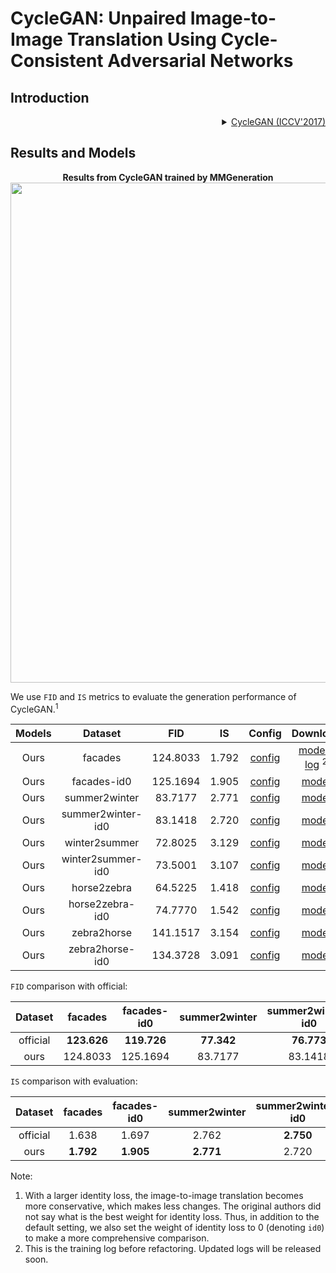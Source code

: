 # CycleGAN: Unpaired Image-to-Image Translation Using Cycle-Consistent Adversarial Networks

## Introduction

<!-- [ALGORITHM] -->

<details>
<summary align="right"><a href="https://openaccess.thecvf.com/content_iccv_2017/html/Zhu_Unpaired_Image-To-Image_Translation_ICCV_2017_paper.html">CycleGAN (ICCV'2017)</a></summary>

```bibtex
@inproceedings{zhu2017unpaired,
  title={Unpaired image-to-image translation using cycle-consistent adversarial networks},
  author={Zhu, Jun-Yan and Park, Taesung and Isola, Phillip and Efros, Alexei A},
  booktitle={Proceedings of the IEEE international conference on computer vision},
  pages={2223--2232},
  year={2017},
  url={https://openaccess.thecvf.com/content_iccv_2017/html/Zhu_Unpaired_Image-To-Image_Translation_ICCV_2017_paper.html},
}
```
</details>

## Results and Models
<div align="center">
  <b> Results from CycleGAN trained by MMGeneration</b>
  <br/>
  <img src="https://user-images.githubusercontent.com/22982797/114303527-108ed200-9b01-11eb-978c-274392e4d8e0.PNG" width="800"/>
</div>

We use `FID` and `IS` metrics to evaluate the generation performance of CycleGAN.<sup>1</sup>

| Models |      Dataset      |   FID    |  IS   |                                                                  Config                                                                  |                                                                                                                 Download                                                                                                                  |
| :----: | :---------------: | :------: | :---: | :--------------------------------------------------------------------------------------------------------------------------------------: | :---------------------------------------------------------------------------------------------------------------------------------------------------------------------------------------------------------------------------------------: |
|  Ours  |      facades      | 124.8033 | 1.792 |      [config](https://github.com/open-mmlab/mmgeneration/tree/master/configs/cyclegan/cyclegan_lsgan_resnet_in_1x1_80k_facades.py)       |             [model](https://download.openmmlab.com/mmgen/cyclegan/refactor/cyclegan_lsgan_resnet_in_1x1_80k_facades_20210902_165905-5e2c0876.pth?versionId=CAEQMhiBgICA5rCs3RciIDNmNDdjYzE1YTBiYjRiOTQ4NTI2ZjgwYzMxMDZmZWNk) \| [log](https://download.openmmlab.com/mmgen/cyclegan/cyclegan_lsgan_resnet_in_1x1_80k_facades_20210317_160938.log.json) <sup>2</sup>|
|  Ours  |    facades-id0    | 125.1694 | 1.905 |    [config](https://github.com/open-mmlab/mmgeneration/tree/master/configs/cyclegan/cyclegan_lsgan_id0_resnet_in_1x1_80k_facades.py)     |     [model](https://download.openmmlab.com/mmgen/cyclegan/refactor/cyclegan_lsgan_id0_resnet_in_1x1_80k_facades_convert-bgr_20210902_164411-d8e72b45.pth?versionId=CAEQMhiBgMCZ3rCs3RciIDk0NWIwMmZjNzRhMjRkMTdiMjEyNTdhYTBkMmU4MmRi)      |
|  Ours  |   summer2winter   | 83.7177  | 2.771 |   [config](https://github.com/open-mmlab/mmgeneration/tree/master/configs/cyclegan/cyclegan_lsgan_resnet_in_1x1_250k_summer2winter.py)   |   [model](https://download.openmmlab.com/mmgen/cyclegan/refactor/cyclegan_lsgan_resnet_in_1x1_246200_summer2winter_convert-bgr_20210902_165932-fcf08dc1.pth?versionId=CAEQMhiBgIDT37Cs3RciIDNhYzQ3ZWU3MzZjNTQ1ZmJiZmMyZGZiMTc1NzUyZDM1)   |
|  Ours  | summer2winter-id0 | 83.1418  | 2.720 | [config](https://github.com/open-mmlab/mmgeneration/tree/master/configs/cyclegan/cyclegan_lsgan_id0_resnet_in_1x1_250k_summer2winter.py) | [model](https://download.openmmlab.com/mmgen/cyclegan/refactor/cyclegan_lsgan_id0_resnet_in_1x1_246200_summer2winter_convert-bgr_20210902_165640-8b825581.pth?versionId=CAEQMhiBgICe3rCs3RciIGNiM2JmNjViNmQ5ZTRhMTQ4YWI0YjFkOTdmNTE3MzFi) |
|  Ours  |   winter2summer   | 72.8025  | 3.129 |   [config](https://github.com/open-mmlab/mmgeneration/tree/master/configs/cyclegan/cyclegan_lsgan_resnet_in_1x1_250k_winter2summer.py)   |   [model](https://download.openmmlab.com/mmgen/cyclegan/refactor/cyclegan_lsgan_resnet_in_1x1_246200_summer2winter_convert-bgr_20210902_165932-fcf08dc1.pth?versionId=CAEQMhiBgIDT37Cs3RciIDNhYzQ3ZWU3MzZjNTQ1ZmJiZmMyZGZiMTc1NzUyZDM1)   |
|  Ours  | winter2summer-id0 | 73.5001  | 3.107 | [config](https://github.com/open-mmlab/mmgeneration/tree/master/configs/cyclegan/cyclegan_lsgan_id0_resnet_in_1x1_250k_winter2summer.py) | [model](https://download.openmmlab.com/mmgen/cyclegan/refactor/cyclegan_lsgan_id0_resnet_in_1x1_246200_summer2winter_convert-bgr_20210902_165640-8b825581.pth?versionId=CAEQMhiBgICe3rCs3RciIGNiM2JmNjViNmQ5ZTRhMTQ4YWI0YjFkOTdmNTE3MzFi) |
|  Ours  |    horse2zebra    | 64.5225  | 1.418 |    [config](https://github.com/open-mmlab/mmgeneration/tree/master/configs/cyclegan/cyclegan_lsgan_resnet_in_1x1_270k_horse2zebra.py)    |    [model](https://download.openmmlab.com/mmgen/cyclegan/refactor/cyclegan_lsgan_resnet_in_1x1_266800_horse2zebra_convert-bgr_20210902_170004-a32c733a.pth?versionId=CAEQMhiBgMD327Cs3RciIDhkMjhhZDJkYjliYTQyM2M5MzU5ZDYxZGNhZGI5Njc4)    |
|  Ours  |  horse2zebra-id0  | 74.7770  | 1.542 |  [config](https://github.com/open-mmlab/mmgeneration/tree/master/configs/cyclegan/cyclegan_lsgan_id0_resnet_in_1x1_270k_horse2zebra.py)  |  [model](https://download.openmmlab.com/mmgen/cyclegan/refactor/cyclegan_lsgan_id0_resnet_in_1x1_266800_horse2zebra_convert-bgr_20210902_165724-77c9c806.pth?versionId=CAEQMhiBgICF4rCs3RciIDA1YzcxZDI3ZmQwNjRhYTBiZjgzMGJmZWY3MmVhNDZj)  |
|  Ours  |    zebra2horse    | 141.1517 | 3.154 |    [config](https://github.com/open-mmlab/mmgeneration/tree/master/configs/cyclegan/cyclegan_lsgan_resnet_in_1x1_270k_zebra2horse.py)    |    [model](https://download.openmmlab.com/mmgen/cyclegan/refactor/cyclegan_lsgan_resnet_in_1x1_266800_horse2zebra_convert-bgr_20210902_170004-a32c733a.pth?versionId=CAEQMhiBgMD327Cs3RciIDhkMjhhZDJkYjliYTQyM2M5MzU5ZDYxZGNhZGI5Njc4)    |
|  Ours  |  zebra2horse-id0  | 134.3728 | 3.091 |  [config](https://github.com/open-mmlab/mmgeneration/tree/master/configs/cyclegan/cyclegan_lsgan_id0_resnet_in_1x1_270k_zebra2horse.py)  |  [model](https://download.openmmlab.com/mmgen/cyclegan/refactor/cyclegan_lsgan_id0_resnet_in_1x1_266800_horse2zebra_convert-bgr_20210902_165724-77c9c806.pth?versionId=CAEQMhiBgICF4rCs3RciIDA1YzcxZDI3ZmQwNjRhYTBiZjgzMGJmZWY3MmVhNDZj)  |

`FID` comparison with official:

| Dataset  |   facades   | facades-id0 | summer2winter | summer2winter-id0 | winter2summer | winter2summer-id0 | horse2zebra | horse2zebra-id0 | zebra2horse | zebra2horse-id0 |  average   |
| :------: | :---------: | :---------: | :-----------: | :---------------: | :-----------: | :---------------: | :---------: | :-------------: | :---------: | :-------------: | :--------: |
| official | **123.626** | **119.726** |  **77.342**   |    **76.773**     |  **72.631**   |      74.239       | **62.111**  |     77.202      | **138.646** |   **137.050**   | **95.935** |
|   ours   |  124.8033   |  125.1694   |    83.7177    |      83.1418      |    72.8025    |    **73.5001**    |   64.5225   |   **74.7770**   |  141.1571   |  **134.3728**   |   97.79    |

`IS` comparison with evaluation:

| Dataset  |  facades  | facades-id0 | summer2winter | summer2winter-id0 | winter2summer | winter2summer-id0 | horse2zebra | horse2zebra-id0 | zebra2horse | zebra2horse-id0 |  average  |
| :------: | :-------: | :---------: | :-----------: | :---------------: | :-----------: | :---------------: | :---------: | :-------------: | :---------: | :-------------: | :-------: |
| official |   1.638   |    1.697    |     2.762     |     **2.750**     |   **3.293**   |     **3.110**     |    1.375    |    **1.584**    |  **3.186**  |      3.047      |   2.444   |
|   ours   | **1.792** |  **1.905**  |   **2.771**   |       2.720       |     3.129     |       3.107       |  **1.418**  |      1.542      |    3.154    |    **3.091**    | **2.462** |

Note:
1. With a larger identity loss, the image-to-image translation becomes more conservative, which makes less changes. The original authors did not say what is the best weight for identity loss. Thus, in addition to the default setting, we also set the weight of identity loss to 0 (denoting `id0`) to make a more comprehensive comparison.
2. This is the training log before refactoring. Updated logs will be released soon.
